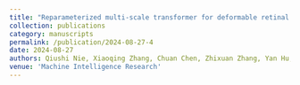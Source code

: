 ```yaml
---
title: "Reparameterized multi-scale transformer for deformable retinal image registration."
collection: publications
category: manuscripts
permalink: /publication/2024-08-27-4
date: 2024-08-27
authors: Qiushi Nie, Xiaoqing Zhang, Chuan Chen, Zhixuan Zhang, Yan Hu, Jiang Liu
venue: 'Machine Intelligence Research'
---
```


